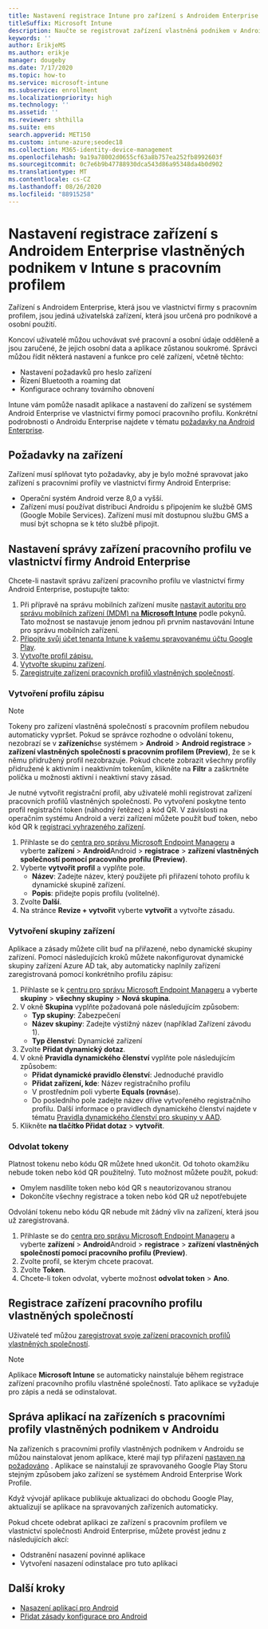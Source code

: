```yaml
---
title: Nastavení registrace Intune pro zařízení s Androidem Enterprise ve vlastnictví firmy s pracovním profilem
titleSuffix: Microsoft Intune
description: Naučte se registrovat zařízení vlastněná podnikem v Androidu s pracovním profilem v Intune.
keywords: ''
author: ErikjeMS
ms.author: erikje
manager: dougeby
ms.date: 7/17/2020
ms.topic: how-to
ms.service: microsoft-intune
ms.subservice: enrollment
ms.localizationpriority: high
ms.technology: ''
ms.assetid: ''
ms.reviewer: shthilla
ms.suite: ems
search.appverid: MET150
ms.custom: intune-azure;seodec18
ms.collection: M365-identity-device-management
ms.openlocfilehash: 9a19a78002d0655cf63a8b757ea252fb8992603f
ms.sourcegitcommit: 0c7e6b9b47788930dca543d86a95348da4b0d902
ms.translationtype: MT
ms.contentlocale: cs-CZ
ms.lasthandoff: 08/26/2020
ms.locfileid: "88915258"
---
```

# <a name="set-up-intune-enrollment-of-android-enterprise-corporate-owned-devices-with-work-profile"></a>Nastavení registrace zařízení s Androidem Enterprise vlastněných podnikem v Intune s pracovním profilem

Zařízení s Androidem Enterprise, která jsou ve vlastnictví firmy s pracovním profilem, jsou jediná uživatelská zařízení, která jsou určená pro podnikové a osobní použití.

Koncoví uživatelé můžou uchovávat své pracovní a osobní údaje odděleně a jsou zaručené, že jejich osobní data a aplikace zůstanou soukromé. Správci můžou řídit některá nastavení a funkce pro celé zařízení, včetně těchto:

- Nastavení požadavků pro heslo zařízení
- Řízení Bluetooth a roaming dat
- Konfigurace ochrany továrního obnovení

Intune vám pomůže nasadit aplikace a nastavení do zařízení se systémem Android Enterprise ve vlastnictví firmy pomocí pracovního profilu. Konkrétní podrobnosti o Androidu Enterprise najdete v tématu [požadavky na Android Enterprise](https://support.google.com/work/android/answer/6174145?hl=en&ref_topic=6151012).

## <a name="device-requirements"></a>Požadavky na zařízení

Zařízení musí splňovat tyto požadavky, aby je bylo možné spravovat jako zařízení s pracovními profily ve vlastnictví firmy Android Enterprise:

- Operační systém Android verze 8,0 a vyšší.
- Zařízení musí používat distribuci Androidu s připojením ke službě GMS (Google Mobile Services). Zařízení musí mít dostupnou službu GMS a musí být schopna se k této službě připojit.

## <a name="set-up-android-enterprise-corporate-owned-work-profile-device-management"></a>Nastavení správy zařízení pracovního profilu ve vlastnictví firmy Android Enterprise

Chcete-li nastavit správu zařízení pracovního profilu ve vlastnictví firmy Android Enterprise, postupujte takto:

1. Při přípravě na správu mobilních zařízení musíte [nastavit autoritu pro správu mobilních zařízení (MDM) na **Microsoft Intune**](../fundamentals/mdm-authority-set.md) podle pokynů. Tato možnost se nastavuje jenom jednou při prvním nastavování Intune pro správu mobilních zařízení.
2. [Připojte svůj účet tenanta Intune k vašemu spravovanému účtu Google Play](connect-intune-android-enterprise.md).
3. [Vytvořte profil zápisu.](#create-an-enrollment-profile)
4. [Vytvořte skupinu zařízení](#create-a-device-group).
5. [Zaregistrujte zařízení pracovních profilů vlastněných společností](#enroll-the-corporate-owned-work-profile-devices).

### <a name="create-an-enrollment-profile"></a> Vytvoření profilu zápisu

> [!NOTE]
> Tokeny pro zařízení vlastněná společností s pracovním profilem nebudou automaticky vypršet. Pokud se správce rozhodne o odvolání tokenu, nezobrazí se v **zařízeních**se systémem  >  **Android**  >  **Android registrace**  >  **zařízení vlastněných společností s pracovním profilem (Preview)**, že se k němu přidružený profil nezobrazuje. Pokud chcete zobrazit všechny profily přidružené k aktivním i neaktivním tokenům, klikněte na **Filtr** a zaškrtněte políčka u možnosti aktivní i neaktivní stavy zásad. 

Je nutné vytvořit registrační profil, aby uživatelé mohli registrovat zařízení pracovních profilů vlastněných společností. Po vytvoření poskytne tento profil registrační token (náhodný řetězec) a kód QR. V závislosti na operačním systému Android a verzi zařízení můžete použít buď token, nebo kód QR k [registraci vyhrazeného zařízení](#enroll-the-corporate-owned-work-profile-devices).

1. Přihlaste se do [centra pro správu Microsoft Endpoint Manageru](https://go.microsoft.com/fwlink/?linkid=2109431) a vyberte **zařízení**  >  **Android**Android  >  **registrace**  >  **zařízení vlastněných společností pomocí pracovního profilu (Preview)**.
2. Vyberte **vytvořit profil** a vyplňte pole.
    - **Název**: Zadejte název, který použijete při přiřazení tohoto profilu k dynamické skupině zařízení.
    - **Popis**: přidejte popis profilu (volitelné).
3. Zvolte **Další**.
5. Na stránce **Revize + vytvořit** vyberte **vytvořit** a vytvořte zásadu.

### <a name="create-a-device-group"></a>Vytvoření skupiny zařízení

Aplikace a zásady můžete cílit buď na přiřazené, nebo dynamické skupiny zařízení. Pomocí následujících kroků můžete nakonfigurovat dynamické skupiny zařízení Azure AD tak, aby automaticky naplnily zařízení zaregistrovaná pomocí konkrétního profilu zápisu:

1. Přihlaste se k [centru pro správu Microsoft Endpoint Manageru](https://go.microsoft.com/fwlink/?linkid=2109431) a vyberte **skupiny**  >  **všechny skupiny**  >  **Nová skupina**.
2. V okně **Skupina** vyplňte požadovaná pole následujícím způsobem:
    - **Typ skupiny**: Zabezpečení
    - **Název skupiny**: Zadejte výstižný název (například Zařízení závodu 1).
    - **Typ členství**: Dynamické zařízení
3. Zvolte **Přidat dynamický dotaz**.
4. V okně **Pravidla dynamického členství** vyplňte pole následujícím způsobem:
    - **Přidat dynamické pravidlo členství**: Jednoduché pravidlo
    - **Přidat zařízení, kde**: Název registračního profilu
    - V prostředním poli vyberte **Equals (rovná**se).
    - Do posledního pole zadejte název dříve vytvořeného registračního profilu.
    Další informace o pravidlech dynamického členství najdete v tématu [Pravidla dynamického členství pro skupiny v AAD](/azure/active-directory/users-groups-roles/groups-dynamic-membership). 
5. Klikněte **na tlačítko Přidat dotaz**  >  **vytvořit**.

### <a name="revoke-tokens"></a>Odvolat tokeny

Platnost tokenu nebo kódu QR můžete hned ukončit. Od tohoto okamžiku nebude token nebo kód QR použitelný. Tuto možnost můžete použít, pokud:
  - Omylem nasdílíte token nebo kód QR s neautorizovanou stranou
  - Dokončíte všechny registrace a token nebo kód QR už nepotřebujete

Odvolání tokenu nebo kódu QR nebude mít žádný vliv na zařízení, která jsou už zaregistrovaná.

1. Přihlaste se do [centra pro správu Microsoft Endpoint Manageru](https://go.microsoft.com/fwlink/?linkid=2109431) a vyberte **zařízení**  >  **Android**Android  >  **registrace**  >  **zařízení vlastněných společností pomocí pracovního profilu (Preview)**.
2. Zvolte profil, se kterým chcete pracovat.
3. Zvolte **Token**.
5. Chcete-li token odvolat, vyberte možnost **odvolat token**  >  **Ano**.

## <a name="enroll-the-corporate-owned-work-profile-devices"></a>Registrace zařízení pracovního profilu vlastněných společností

Uživatelé teď můžou [zaregistrovat svoje zařízení pracovních profilů vlastněných společností](android-dedicated-devices-fully-managed-enroll.md).

> [!NOTE]
> Aplikace **Microsoft Intune** se automaticky nainstaluje během registrace zařízení pracovního profilu vlastněné společností.  Tato aplikace se vyžaduje pro zápis a nedá se odinstalovat. 

## <a name="managing-apps-on-android-enterprise-corporate-owned-work-profile-devices"></a>Správa aplikací na zařízeních s pracovními profily vlastněných podnikem v Androidu

Na zařízeních s pracovními profily vlastněných podnikem v Androidu se můžou nainstalovat jenom aplikace, které mají typ přiřazení [nastaven na požadováno](../apps/apps-deploy.md#assign-an-app) . Aplikace se nainstalují ze spravovaného Google Play Storu stejným způsobem jako zařízení se systémem Android Enterprise Work Profile.

Když vývojář aplikace publikuje aktualizaci do obchodu Google Play, aktualizují se aplikace na spravovaných zařízeních automaticky.

Pokud chcete odebrat aplikaci ze zařízení s pracovním profilem ve vlastnictví společnosti Android Enterprise, můžete provést jednu z následujících akcí:
- Odstranění nasazení povinné aplikace
- Vytvoření nasazení odinstalace pro tuto aplikaci

## <a name="next-steps"></a>Další kroky
- [Nasazení aplikací pro Android](../apps/apps-deploy.md)
- [Přidat zásady konfigurace pro Android](../configuration/device-profiles.md)